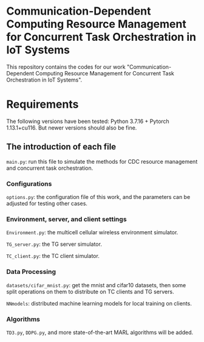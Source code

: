 # Communication-Dependent Computing Resource Management for Concurrent Task Orchestration in IoT Systems

This repository contains the codes for our work "Communication-Dependent Computing Resource Management for Concurrent Task Orchestration in IoT Systems".


 
# Requirements
The following versions have been tested: Python 3.7.16 + Pytorch 1.13.1+cu116. But newer versions should also be fine.


## The introduction of each file

`main.py`: run this file to simulate the methods for CDC resource management and concurrent task orchestration.


### Configurations
`options.py`: the configuration file of this work, and the parameters can be adjusted for testing other cases.

### Environment, server, and client settings

`Environment.py`: the multicell cellular wireless environment simulator.

`TG_server.py`: the TG server simulator.

`TC_client.py`: the TC client simulator.

### Data Processing

`datasets/cifar_mnist.py`: get the mnist and cifar10 datasets, then some split operations on them to distribute on TC clients and TG servers.

`NNmodels`: distributed machine learning models for local training on clients.


### Algorithms

`TD3.py`, `DDPG.py`, and more state-of-the-art MARL algorithms will be added.
